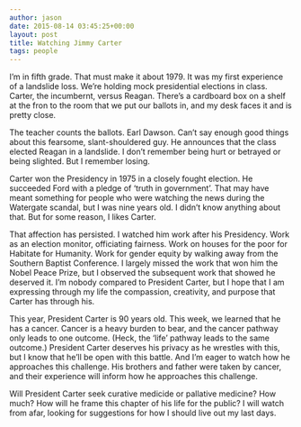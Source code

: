 ```yaml
---
author: jason
date: 2015-08-14 03:45:25+00:00
layout: post
title: Watching Jimmy Carter
tags: people
---
```


I’m in fifth grade. That must make it about 1979. It was my first experience of a landslide loss. We’re holding mock presidential elections in class. Carter, the incumbernt, versus Reagan. There’s a cardboard box on a shelf at the fron to the room that we put our ballots <!-- more -->in, and my desk faces it and is pretty close.

The teacher counts the ballots. Earl Dawson. Can’t say enough good things about this fearsome, slant-shouldered guy. He announces that the class elected Reagan in a landslide. I don’t remember being hurt or betrayed or being slighted. But I remember losing.

Carter won the Presidency in 1975 in a closely fought election. He succeeded Ford with a pledge of ‘truth in government’. That may have meant something for people who were watching the news during the Watergate scandal, but I was nine years old. I didn’t know anything about that. But for some reason, I likes Carter.

That affection has persisted. I watched him work after his Presidency. Work as an election monitor, officiating fairness. Work on houses for the poor for Habitate for Humanity. Work for gender equity by walking away from the Southern Baptist Conference. I largely missed the work that won him the Nobel Peace Prize, but I observed the subsequent work that showed he deserved it. I’m nobody compared to President Carter, but I hope that I am expressing through my life the compassion, creativity, and purpose that Carter has through his.

This year, President Carter is 90 years old. This week, we learned that he has a cancer. Cancer is a heavy burden to bear, and the cancer pathway only leads to one outcome. (Heck, the ‘life’ pathway leads to the same outcome.) President Carter deserves his privacy as he wrestles with this, but I know that he’ll be open with this battle. And I’m eager to watch how he approaches this challenge. His brothers and father were taken by cancer, and their experience will inform how he approaches this challenge.

Will President Carter seek curative medicide or pallative medicine? How much? How will he frame this chapter of his life for the public? I will watch from afar, looking for suggestions for how I should live out my last days.